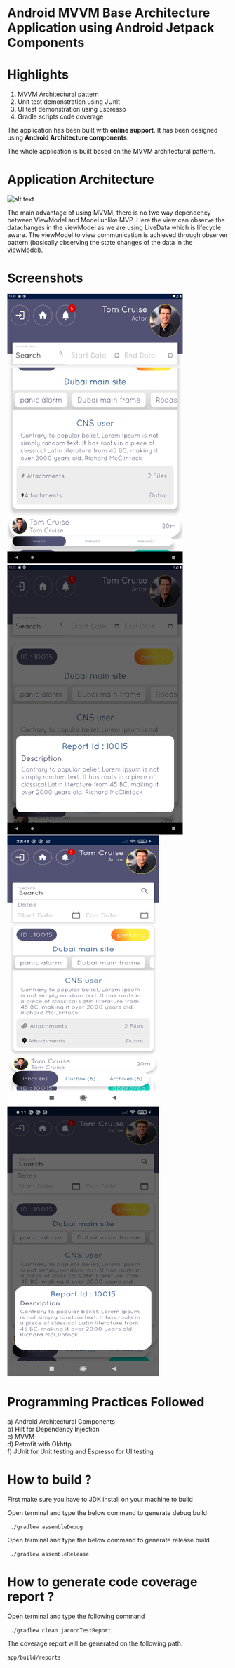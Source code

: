 # Android MVVM Base Architecture Application using Android Jetpack Components

# Highlights

1. MVVM Architectural pattern
2. Unit test demonstration using JUnit
3. UI test demonstration using Espresso
4. Gradle scripts code coverage

The application has been built with **online support**. It has been designed using **Android
Architecture components**.

The whole application is built based on the MVVM architectural pattern.

# Application Architecture

![alt text](https://cdn2.scalablepath.com/_next/image?url=https%3A%2F%2Fcdn-blog.scalablepath.com%2Fuploads%2F2021%2F12%2Fmvvm-reactive-architecture-1024x937.png&w=1200&q=75)



The main advantage of using MVVM, there is no two way dependency between ViewModel and Model unlike
MVP. Here the view can observe the datachanges in the viewModel as we are using LiveData which is
lifecycle aware. The viewModel to view communication is achieved through observer pattern (basically
observing the state changes of the data in the viewModel).

# Screenshots

<img src="/Screenshots/Tab-3.png" width="400" height="615" alt="Tab-Home"/>
<img src="/Screenshots/Tab-5.png" width="400" height="615" alt="Tab-Details"/>
<img src="/Screenshots/Mobile-1.png" width="346" height="615" alt="Mobile-Home"/>
<img src="/Screenshots/Mobile-2.png" width="346" height="615" alt="Mobile-Details"/>

# Programming Practices Followed

a) Android Architectural Components <br/>
b) Hilt for Dependency Injection <br/>
c) MVVM <br/>
d) Retrofit with Okhttp <br/>
f) JUnit for Unit testing and Espresso for UI testing <br/>


# How to build ?

First make sure you have to JDK install on your machine to build <br/>

Open terminal and type the below command to generate debug build <br/>

```  ./gradlew assembleDebug ```

Open terminal and type the below command to generate release build <br/>

```  ./gradlew assembleRelease ```


# How to generate code coverage report ?

Open terminal and type the following command

``` ./gradlew clean jacocoTestReport```

The coverage report will be generated on the following path.

``` app/build/reports ```
